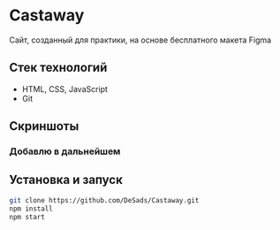 # Castaway

Сайт, созданный для практики, на основе бесплатного макета Figma

## Стек технологий
- HTML, CSS, JavaScript
- Git

## Скриншоты 
### Добавлю в дальнейшем

## Установка и запуск

```bash 
git clone https://github.com/DeSads/Castaway.git 
npm install
npm start
```
